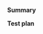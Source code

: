<!-- Thanks for submitting a pull request! Please provide enough information so that others can review your pull request. The two fields below are mandatory. -->

**Summary**

<!-- Is the feature a substantial feature request? Please use https://github.com/yarnpkg/rfcs -->

<!-- Explain the **motivation** for making this change. What existing problem does the pull request solve? -->

**Test plan**

<!-- Demonstrate the code is solid. Example: The exact commands you ran and their output, screenshots / videos if the pull request changes UI. -->